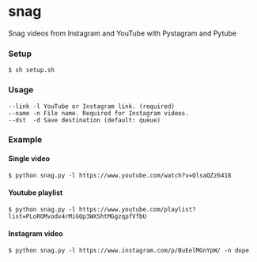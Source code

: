 # snag
Snag videos from Instagram and YouTube with Pystagram and Pytube

### Setup
`$ sh setup.sh`

### Usage
```
--link -l YouTube or Instagram link. (required)
--name -n File name. Required for Instagram videos.
--dst  -d Save destination (default: queue)
```

### Example

#### Single video
```
$ python snag.py -l https://www.youtube.com/watch?v=QlsaQZz6418
```

#### Youtube playlist
```
$ python snag.py -l https://www.youtube.com/playlist?list=PLoROMvodv4rMiGQp3WXShtMGgzqpfVfbU
```

#### Instagram video
```
$ python snag.py -l https://www.instagram.com/p/BuEelMGnYpW/ -n dope
```

